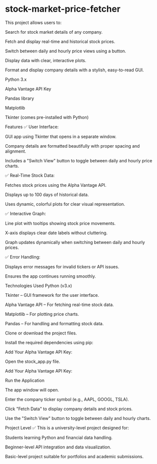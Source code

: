 # stock-market-price-fetcher

This project allows users to:

Search for stock market details of any company.

Fetch and display real-time and historical stock prices.

Switch between daily and hourly price views using a button.

Display data with clear, interactive plots.

Format and display company details with a stylish, easy-to-read GUI.

Python 3.x

Alpha Vantage API Key

Pandas library

Matplotlib

Tkinter (comes pre-installed with Python)


Features
✅ User Interface:

GUI app using Tkinter that opens in a separate window.

Company details are formatted beautifully with proper spacing and alignment.

Includes a "Switch View" button to toggle between daily and hourly price charts.

✅ Real-Time Stock Data:

Fetches stock prices using the Alpha Vantage API.

Displays up to 100 days of historical data.

Uses dynamic, colorful plots for clear visual representation.

✅ Interactive Graph:

Line plot with tooltips showing stock price movements.

X-axis displays clear date labels without cluttering.

Graph updates dynamically when switching between daily and hourly prices.

✅ Error Handling:

Displays error messages for invalid tickers or API issues.

Ensures the app continues running smoothly.

 Technologies Used
Python (v3.x)

Tkinter – GUI framework for the user interface.

Alpha Vantage API – For fetching real-time stock data.

Matplotlib – For plotting price charts.

Pandas – For handling and formatting stock data.

Clone or download the project files.

Install the required dependencies using pip:

 Add Your Alpha Vantage API Key:

Open the stock_app.py file.

Add Your Alpha Vantage API Key:

Run the Application

The app window will open.

Enter the company ticker symbol (e.g., AAPL, GOOGL, TSLA).

Click "Fetch Data" to display company details and stock prices.

Use the "Switch View" button to toggle between daily and hourly charts.

Project Level
✅ This is a university-level project designed for:

Students learning Python and financial data handling.

Beginner-level API integration and data visualization.

Basic-level project suitable for portfolios and academic submissions.
